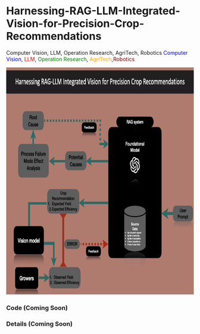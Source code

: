 # Harnessing-RAG-LLM-Integrated-Vision-for-Precision-Crop-Recommendations
Computer Vision, LLM, Operation Research, AgriTech, Robotics
<span style="color:blue">Computer Vision</span>, <span style="color:red">LLM</span>, <span style="color:green">Operation Research</span>, <span style="color:orange">AgriTech</span>,<span style="color:Maroon">Robotics</span>


<img src="https://github.com/Dherya27/Harnessing-RAG-LLM-Integrated-Vision-for-Precision-Crop-Recommendations/blob/main/rag_llm_vision_argritech.017.jpeg" width="870" height="610">

### Code (Coming Soon)
### Details (Coming Soon)
